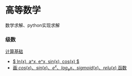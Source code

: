 # 高等数学
数学求解、python实现求解

### 级数
[计算基础](https://zhuanlan.zhihu.com/p/691778919)
- [ $ ln(x), a^x, e^x, sin(x), cos(x) $ ](https://zhuanlan.zhihu.com/p/691780561)
- [画 $cos(x)、sin(x)、e^x、log_ex、sigmoid(x)、relu(x)$ 函数]()
